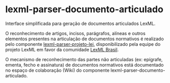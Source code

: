 lexml-parser-documento-articulado
=================================

Interface simplificada para geração de documentos articulados LexML.

O reconhecimento de artigos, incisos, parágrafos, alíneas e outros elementos presentes na articulação de documentos normativos é realizado pelo componente [lexml-parser-projeto-lei](https://github.com/lexml/lexml-parser-projeto-lei), disponibilizado pela equipe do projeto LexML em favor da comunidade [LexML Brasil](http://www.lexml.gov.br/).

O mecanismo de reconhecimento das partes não articuladas (ex: epígrafe, ementa, fecho e assinatura) de documentos normativos está documentado no espaço de colaboração (Wiki) do componente lexml-parser-documento-articulado.
